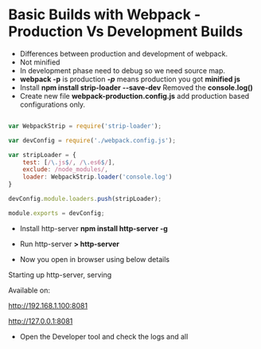 # Basic Builds with Webpack - Production Vs Development Builds

- Differences between production and development  of webpack.
- Not minified
- In development phase need to debug so we need source map.
- **webpack -p** is production ***-p*** means production you got **minified js**
- Install **npm install strip-loader --save-dev** Removed the **console.log()**
- Create new file **webpack-production.config.js** add production based configurations only.

```javascript

var WebpackStrip = require('strip-loader');

var devConfig = require('./webpack.config.js');

var stripLoader = {
    test: [/\.js$/, /\.es6$/],
    exclude: /node_modules/,
    loader: WebpackStrip.loader('console.log')
}

devConfig.module.loaders.push(stripLoader);

module.exports = devConfig;

```

- Install http-server **npm install http-server -g**
- Run http-server  **> http-server**

- Now you open in browser using below details

Starting up http-server, serving

Available on:

  http://192.168.1.100:8081

  http://127.0.0.1:8081

- Open the Developer tool and check the logs and all